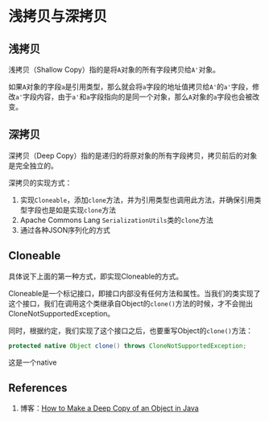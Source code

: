 # 浅拷贝与深拷贝

## 浅拷贝

浅拷贝（Shallow Copy）指的是将`A`对象的所有字段拷贝给`A'`对象。

如果`A`对象的字段`a`是引用类型，那么就会将`a`字段的地址值拷贝给`A'`的`a'`字段，修改`a'`字段内容，由于`a'`和`a`字段指向的是同一个对象，那么`A`对象的`a`字段也会被改变。

## 深拷贝

深拷贝（Deep Copy）指的是递归的将原对象的所有字段拷贝，拷贝前后的对象是完全独立的。

深拷贝的实现方式：

1. 实现`Cloneable`，添加`clone`方法，并为引用类型也调用此方法，并确保引用类型字段也是如是实现`clone`方法
2. Apache Commons Lang `SerializationUtils`类的`clone`方法
3. 通过各种JSON序列化的方式

## Cloneable

具体说下上面的第一种方式，即实现Cloneable的方式。

Cloneable是一个标记接口，即接口内部没有任何方法和属性。当我们的类实现了这个接口，我们在调用这个类继承自Object的`clone()`方法的时候，才不会抛出CloneNotSupportedException。

同时，根据约定，我们实现了这个接口之后，也要重写Object的`clone()`方法：

```java
protected native Object clone() throws CloneNotSupportedException;
```

这是一个native

## References

1. 博客：[How to Make a Deep Copy of an Object in Java](https://www.baeldung.com/java-deep-copy)

 
